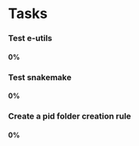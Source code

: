 # Tasks

### Test e-utils

#### 0%

### Test snakemake

#### 0%

### Create a pid folder creation rule

#### 0%

